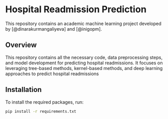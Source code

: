 # Hospital Readmission Prediction 

This repository contains an academic machine learning project developed by [@dinarakurmangaliyeva] and [@inigopm]. 

## Overview
This repository contains all the necessary code, data preprocessing steps, and model development for predicting hospital readmissions. It focuses on leveraging tree-based methods, kernel-based methods, and deep learning approaches to predict hospital readmissions

## Installation

To install the required packages, run:
```bash
pip install -r requirements.txt
